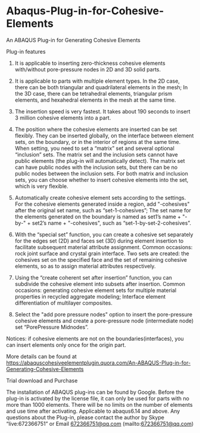 # Abaqus-Plug-in-for-Cohesive-Elements

An ABAQUS Plug-in for Generating Cohesive Elements

Plug-in features
1. It is applicable to inserting zero-thickness cohesive elements with/without pore-pressure nodes in 2D and 3D solid parts.

2. It is applicable to parts with multiple element types. In the 2D case, there can be both triangular and quadrilateral elements in the mesh; In the 3D case, there can be tetrahedral elements, triangular prism elements, and hexahedral elements in the mesh at the same time.

3. The insertion speed is very fastest. It takes about 190 seconds to insert 3 million cohesive elements into a part.

4. The position where the cohesive elements are inserted can be set flexibly. They can be inserted globally, on the interface between element sets, on the boundary, or in the interior of regions at the same time. When setting, you need to set a “matrix” set and several optional “inclusion” sets. The matrix set and the inclusion sets cannot have public elements (the plug-in will automatically detect). The matrix set can have public nodes with the inclusion sets, but there can be no public nodes between the inclusion sets. For both matrix and inclusion sets, you can choose whether to insert cohesive elements into the set, which is very flexible.

5. Automatically create cohesive element sets according to the settings. For the cohesive elements generated inside a region, add "-cohesives" after the original set name, such as “set-1-cohesives”; The set name for the elements generated on the boundary is named as set1’s name + "-by-" + set2’s name + "-cohesives", such as “set-1-by-set-2-cohesives”.

6. With the “special set” function, you can create a cohesive set separately for the edges set (2D) and faces set (3D) during element insertion to facilitate subsequent material attribute assignment. Common occasions: rock joint surface and crystal grain interface. Two sets are created: the cohesives set on the specified face and the set of remaining cohesive elements, so as to assign material attributes respectively.

7. Using the “create coherent set after insertion” function, you can subdivide the cohesive element into subsets after insertion. Common occasions: generating cohesive element sets for multiple material properties in recycled aggregate modeling; Interface element differentiation of multilayer composites.

8. Select the "add pore pressure nodes" option to insert the pore-pressure cohesive elements and create a pore-pressure node (intermediate node) set “PorePressure Midnodes”.

Notices: if cohesive elements are not on the boundaries(interfaces), you can insert elements only once for the origin part.

More details can be found at 
https://abaquscohesiveelementplugin.quora.com/An-ABAQUS-Plug-in-for-Generating-Cohesive-Elements


Trial download and Purchase

The installation of ABAQUS plug-ins can be found by Google. Before the plug-in is activated by the license file, it can only be used for parts with no more than 1000 elements. There will be no limits on the number of elements and use time after activating.
Applicable to abaqus6.14 and above.
Any questions about the Plug-in, please contact the author by Skype “live:672366751”
or Email 672366751@qq.com (mailto:672366751@qq.com)
